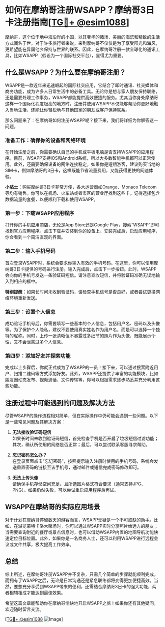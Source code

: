 # 如何在摩纳哥注册WSAPP？摩纳哥3日卡注册指南[[TG💪+ @esim1088](https://t.me/s/esim1088)]

摩纳哥，这个位于地中海沿岸的小国，以其奢华的赌场、美丽的海滨和精致的生活方式闻名于世。对于许多旅行者来说，来到摩纳哥不仅仅是为了享受阳光和海风，更希望能在异国他乡保持与世界的联系。因此，在摩纳哥注册一款全球化的通讯工具，比如WSAPP（假设为一个国际社交平台），显得尤为重要。

## 什么是WSAPP？为什么要在摩纳哥注册？

WSAPP是一款近年来迅速崛起的国际社交应用，它结合了即时通讯、社交媒体和商务功能，成为许多人日常生活中的必备工具。无论你是想与家人朋友保持联络，还是需要处理工作事务，WSAPP都能提供高效便捷的服务。尤其当你身处摩纳哥这样一个国际化程度极高的地方时，注册并使用WSAPP不仅能够帮助你更好地融入当地生活，还能让你轻松地与其他国家的朋友或客户保持联系。

那么问题来了：在摩纳哥如何注册WSAPP呢？接下来，我们将详细为你解答这一问题。

### 准备工作：确保你的设备和网络环境

在开始注册之前，你需要确认自己的手机或平板电脑是否支持WSAPP的应用程序。目前，WSAPP支持iOS和Android系统，所以大多数智能手机都可以正常使用。此外，还需要确保设备的网络连接稳定。如果你是短期游客，建议购买当地的SIM卡，例如摩纳哥的3日卡，这样既能节省流量费用，又能获得更快的网速体验。

**小贴士**：购买摩纳哥3日卡非常方便，各大运营商如Orange、Monaco Telecom等均有销售。你可以在机场、火车站或者市区的营业厅找到这些卡。记得选择包含数据流量的套餐，以便顺利下载和使用WSAPP。

### 第一步：下载WSAPP应用程序

打开你的手机应用商店，无论是App Store还是Google Play，搜索“WSAPP”即可找到官方应用程序。点击下载并安装到你的设备上。安装完成后，启动应用程序，你会看到一个简洁直观的界面。

### 第二步：输入手机号码

首次登录WSAPP时，系统会要求你输入有效的手机号码。在这里，你可以使用摩纳哥3日卡提供的号码进行注册。输入完成后，点击下一步按钮。此时，WSAPP会向你的手机号发送一条验证码短信。请注意查收短信，并将验证码准确无误地输入到相应的框中。

**特别提醒**：如果长时间未收到验证码，请检查手机信号是否良好，或者尝试更换网络环境重新发送。

### 第三步：设置个人信息

成功验证手机号后，你需要填写一些基本的个人信息，包括用户名、密码以及头像等。为了保护个人隐私，建议不要使用真实姓名作为用户名，而是可以选择一个独特的昵称。同时，上传一张清晰但不暴露过多细节的照片作为头像，既能展示个性，又不会泄露过多个人信息。

### 第四步：添加好友并探索功能

完成以上步骤后，你就正式成为了WSAPP的一员！接下来，可以通过搜索附近用户、扫描二维码等方式添加好友。此外，WSAPP还提供了丰富的功能模块，比如朋友圈动态发布、视频通话、文件传输等，你可以根据需求逐步熟悉并充分利用这些功能。

## 注册过程中可能遇到的问题及解决方法

尽管WSAPP的操作流程相对简单，但在实际操作中仍可能会遇到一些问题。以下是一些常见问题及其解决方案：

1. **无法接收验证码短信**  
   如果长时间未收到验证码短信，首先检查手机是否开启了垃圾短信过滤功能；其次，确认所使用的网络是否正常；最后，可以尝试联系客服寻求帮助。

2. **忘记密码怎么办？**  
   在登录页面点击“忘记密码”，按照提示输入注册时使用的手机号码，系统会发送重置密码的链接至该手机号，通过邮件或短信完成密码修改即可。

3. **无法上传头像**  
   请确保手机存储空间充足，且所选图片格式符合要求（通常支持JPG、PNG）。如果仍然失败，可以尝试重启应用程序后再试。

## WSAPP在摩纳哥的实际应用场景

对于计划在摩纳哥停留数天的游客而言，WSAPP无疑是一个不可或缺的助手。比如，在游览蒙特卡洛大赌场时，你可以通过WSAPP实时分享照片给远方的朋友；当需要查询附近的餐厅或景点信息时，也可以借助WSAPP内置的地图导航功能快速定位目标位置。此外，如果你是一名商务人士，还可以利用WSAPP进行远程会议或文件共享，极大提高工作效率。

## 总结

综上所述，在摩纳哥注册WSAPP并不复杂，只需几个简单的步骤就能顺利完成。而拥有了WSAPP之后，无论是日常沟通还是紧急联络都将变得更加便捷高效。当然，要想充分享受到WSAPP带来的便利，还需结合摩纳哥3日卡的强大功能，两者相辅相成才能达到最佳效果。

希望这篇文章能帮助你在摩纳哥愉快地开启WSAPP之旅！如果你还有其他疑问，欢迎随时留言交流。

[[TG💪+ @esim1088](https://t.me/s/esim1088) ![Image](https://i.postimg.cc/4NQfJmqS/Snipaste-2025-05-13-00-14-12.png)]